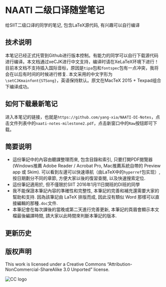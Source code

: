 # NAATI 二级口译随堂笔记
给SIIT二级口译的同学的笔记, 包含LaTeX源代码, 有兴趣可以自行编译

## 技术说明

本笔记已经正式托管到Github进行版本控制。有能力的同学可以自行下载源代码进行编译。本文档通过xeCJK进行中文支持，编译时请在XeLaTeX环境下进行！目前本文档不支持插入国际音标，原因是`tipa`包和`fontspec`包有一点冲突，我将会在以后有时间的时候进行修复.
本文采用的中文字形为`\setCJKmainfont{STSong}`，英语保持默认。原文在MacTeX 2015 + Texpad组合下编译成功。

## 如何下载最新笔记

进入本笔记的链接，也就是`https://github.com/yang-xia/NAATI-DI-Notes`，点击文件列表中的`naati-notes-milestone2.pdf`，点击新窗口中的`Raw`按钮即可下载。

## 简要说明

* 這份筆記中的內容由聽課整理而來, 包含目錄和索引, 只要打開PDF閱覽器 (Windows推薦 Adobe Reader / Acrobat Pro, Mac推薦系統自帶的 Preview app 或 Skim). 可以看到左邊可以快速導航（由LaTeX中的`hyperref`包实现）, 按日期劃分不同的章節, 方便大家以後的復習查閱, 以及快速搜索定位.
* 這份筆記適用於, 但不僅限於SIIT 2016年1月11日開班的DI班的同學
* 我不能保證本筆記內容的準確性和完整性, 本筆記的完善和補充還需要大家的幫助和支持. 因為該筆記由 LaTeX 排版而成, 因此沒有類似 Word 那樣可以直接編輯的那種`.doc`文件.
* 本筆記會在每次課後的當晚或第二天進行完善更新, 本筆記的頁眉會顯示本文檔最後編譯時間, 請大家以此時間來判斷本筆記的版本.

## 更新历史

## 版权声明

This work is licensed under a Creative Commons “Attribution-NonCommercial-ShareAlike 3.0 Unported” license.

![CC logo](http://www.blendswap.com/img/cc/CC-BY-NC-SA-256.png)
